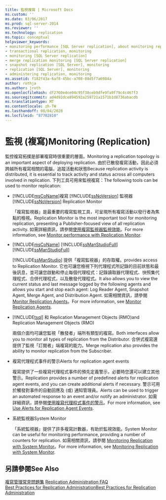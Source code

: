 ```yaml
---
title: 監視複寫 | Microsoft Docs
ms.custom: ''
ms.date: 03/06/2017
ms.prod: sql-server-2014
ms.reviewer: ''
ms.technology: replication
ms.topic: conceptual
helpviewer_keywords:
- monitoring performance [SQL Server replication], about monitoring replication
- transactional replication, monitoring
- monitoring [SQL Server replication]
- merge replication monitoring [SQL Server replication]
- snapshot replication [SQL Server], monitoring
- replication [SQL Server], monitoring
- administering replication, monitoring
ms.assetid: f182f43a-6af8-45bc-a708-08d5f7a6984a
author: rothja
ms.author: jroth
ms.openlocfilehash: df2760e4ce04c95f38ceb9dfe9fa9f79c4c467f3
ms.sourcegitcommit: ad4d92dce894592a259721a1571b1d8736abacdb
ms.translationtype: MT
ms.contentlocale: zh-TW
ms.lasthandoff: 08/04/2020
ms.locfileid: "87702810"
---
```

# <a name="monitoring-replication"></a><span data-ttu-id="3139c-102">監視 (複寫)</span><span class="sxs-lookup"><span data-stu-id="3139c-102">Monitoring (Replication)</span></span>
  <span data-ttu-id="3139c-103">監控複寫拓撲是部署複寫時很重要的層面。</span><span class="sxs-lookup"><span data-stu-id="3139c-103">Monitoring a replication topology is an important aspect of deploying replication.</span></span> <span data-ttu-id="3139c-104">由於已散發複寫活動，因此必須跨越所有複寫相關的電腦，追蹤活動和狀態</span><span class="sxs-lookup"><span data-stu-id="3139c-104">Because replication activity is distributed, it is essential to track activity and status across all computers involved in replication.</span></span> <span data-ttu-id="3139c-105">下列工具可用來監視複寫：</span><span class="sxs-lookup"><span data-stu-id="3139c-105">The following tools can be used to monitor replication:</span></span>  
  
-   [!INCLUDE[msCoName](../../includes/msCoName-md.md)]<span data-ttu-id="3139c-106">複寫 [!INCLUDE[ssNoVersion](../../includes/ssNoVersion-md.md)] 監視器</span><span class="sxs-lookup"><span data-stu-id="3139c-106">[!INCLUDE[ssNoVersion](../../includes/ssNoVersion-md.md)] Replication Monitor</span></span>  
  
     <span data-ttu-id="3139c-107">「複寫監視器」是最重要的複寫監視工具，可呈現所有複寫活動以發行者為焦點的檢視。</span><span class="sxs-lookup"><span data-stu-id="3139c-107">Replication Monitor is the most important tool for monitoring replication, presenting a Publisher-focused view of all replication activity.</span></span> <span data-ttu-id="3139c-108">如需詳細資訊，請參閱[使用複寫監視器監視效能](monitor/monitor-performance-with-replication-monitor.md)。</span><span class="sxs-lookup"><span data-stu-id="3139c-108">For more information, see [Monitor performance with Replication Monitor](monitor/monitor-performance-with-replication-monitor.md).</span></span>  
  
-   [!INCLUDE[msCoName](../../includes/msCoName-md.md)] <span data-ttu-id="3139c-109">[!INCLUDE[ssManStudioFull](../../includes/ssManStudioFull-md.md)]</span><span class="sxs-lookup"><span data-stu-id="3139c-109">[!INCLUDE[ssManStudioFull](../../includes/ssManStudioFull-md.md)]</span></span>  
  
     [!INCLUDE[ssManStudio](../../includes/ssManStudio-md.md)] <span data-ttu-id="3139c-110">提供「複寫監視器」的存取權。</span><span class="sxs-lookup"><span data-stu-id="3139c-110">provides access to Replication Monitor.</span></span> <span data-ttu-id="3139c-111">它也可讓您檢視下列代理程式所記錄的目前狀態和最後訊息，並可讓您啟動和停止每個代理程式：記錄讀取器代理程式、快照集代理程式、合併代理程式，以及散發代理程式。</span><span class="sxs-lookup"><span data-stu-id="3139c-111">It also allows you to view the current status and last message logged by the following agents and allows you start and stop each agent: Log Reader Agent, Snapshot Agent, Merge Agent, and Distribution Agent.</span></span> <span data-ttu-id="3139c-112">如需相關資訊，請參閱 [Monitor Replication Agents](monitor/monitor-replication-agents.md)。</span><span class="sxs-lookup"><span data-stu-id="3139c-112">For more information, see [Monitor Replication Agents](monitor/monitor-replication-agents.md).</span></span>  
  
-   [!INCLUDE[tsql](../../includes/tsql-md.md)] <span data-ttu-id="3139c-113">和 Replication Management Objects (RMO)</span><span class="sxs-lookup"><span data-stu-id="3139c-113">and Replication Management Objects (RMO)</span></span>  
  
     <span data-ttu-id="3139c-114">兩個介面均可讓您監視「散發者」端所有類型的複寫。</span><span class="sxs-lookup"><span data-stu-id="3139c-114">Both interfaces allow you to monitor all types of replication from the Distributor.</span></span> <span data-ttu-id="3139c-115">合併式複寫還提供了監視「訂閱者」端複寫的能力。</span><span class="sxs-lookup"><span data-stu-id="3139c-115">Merge replication also provides the ability to monitor replication from the Subscriber.</span></span>  
  
-   <span data-ttu-id="3139c-116">複寫代理程式事件的警示</span><span class="sxs-lookup"><span data-stu-id="3139c-116">Alerts for replication agent events</span></span>  
  
     <span data-ttu-id="3139c-117">複寫提供了一些複寫代理程式事件的預先定義警示，必要時您還可以建立其他警示。</span><span class="sxs-lookup"><span data-stu-id="3139c-117">Replication provides a number of predefined alerts for replication agent events, and you can create additional alerts if necessary.</span></span> <span data-ttu-id="3139c-118">警示可用於觸發對事件的自動回應及 (或) 通知管理員。</span><span class="sxs-lookup"><span data-stu-id="3139c-118">Alerts can be used to trigger an automated response to an event and/or notify an administrator.</span></span> <span data-ttu-id="3139c-119">如需詳細資訊，請參閱[使用複寫代理程式事件的警示](agents/use-alerts-for-replication-agent-events.md)。</span><span class="sxs-lookup"><span data-stu-id="3139c-119">For more information, see [Use Alerts for Replication Agent Events](agents/use-alerts-for-replication-agent-events.md).</span></span>  
  
-   <span data-ttu-id="3139c-120">系統監視器</span><span class="sxs-lookup"><span data-stu-id="3139c-120">System Monitor</span></span>  
  
     <span data-ttu-id="3139c-121">「系統監視器」提供了許多複寫計數器，有助於監視效能。</span><span class="sxs-lookup"><span data-stu-id="3139c-121">System Monitor can be useful for monitoring performance, providing a number of counters for replication.</span></span> <span data-ttu-id="3139c-122">如需相關資訊，請參閱 [Monitoring Replication with System Monitor](monitor/monitoring-replication-with-system-monitor.md)。</span><span class="sxs-lookup"><span data-stu-id="3139c-122">For more information, see [Monitoring Replication with System Monitor](monitor/monitoring-replication-with-system-monitor.md).</span></span>  
  
## <a name="see-also"></a><span data-ttu-id="3139c-123">另請參閱</span><span class="sxs-lookup"><span data-stu-id="3139c-123">See Also</span></span>  
 <span data-ttu-id="3139c-124">[複寫管理常見問題集](administration/frequently-asked-questions-for-replication-administrators.md) </span><span class="sxs-lookup"><span data-stu-id="3139c-124">[Replication Administration FAQ](administration/frequently-asked-questions-for-replication-administrators.md) </span></span>  
 [<span data-ttu-id="3139c-125">Best Practices for Replication Administration</span><span class="sxs-lookup"><span data-stu-id="3139c-125">Best Practices for Replication Administration</span></span>](administration/best-practices-for-replication-administration.md)   

  
  
